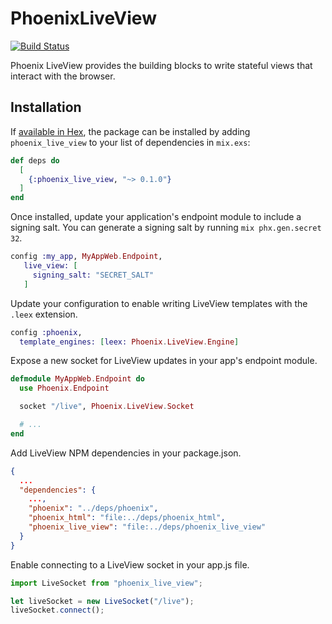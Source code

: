# PhoenixLiveView

[![Build Status](https://travis-ci.com/chrismccord/phoenix_live_view.svg?token=Dc4VoVYF33Y2H4Gy8pGi&branch=master)](https://travis-ci.com/chrismccord/phoenix_live_view)

Phoenix LiveView provides the building blocks to write stateful views that interact with the browser.

## Installation

If [available in Hex](https://hex.pm/docs/publish), the package can be installed
by adding `phoenix_live_view` to your list of dependencies in `mix.exs`:

```elixir
def deps do
  [
    {:phoenix_live_view, "~> 0.1.0"}
  ]
end
```

Once installed, update your application's endpoint module to include a signing
salt. You can generate a signing salt by running `mix phx.gen.secret 32`.

```elixir
config :my_app, MyAppWeb.Endpoint,
   live_view: [
     signing_salt: "SECRET_SALT"
   ]
```

Update your configuration to enable writing LiveView templates with the `.leex` extension.

```elixir
config :phoenix,
  template_engines: [leex: Phoenix.LiveView.Engine]
```

Expose a new socket for LiveView updates in your app's endpoint module.

```elixir
defmodule MyAppWeb.Endpoint do
  use Phoenix.Endpoint

  socket "/live", Phoenix.LiveView.Socket

  # ...
end
```

Add LiveView NPM dependencies in your package.json.

```json
{
  ...
  "dependencies": {
    ...,
    "phoenix": "../deps/phoenix",
    "phoenix_html": "file:../deps/phoenix_html",
    "phoenix_live_view": "file:../deps/phoenix_live_view"
  }
}
```

Enable connecting to a LiveView socket in your app.js file.

```javascript
import LiveSocket from "phoenix_live_view";

let liveSocket = new LiveSocket("/live");
liveSocket.connect();
```
